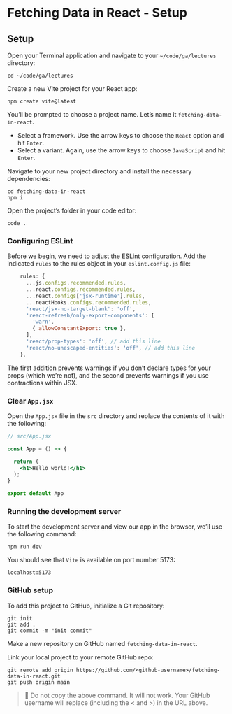 # Fetching Data in React - Setup

## Setup
Open your Terminal application and navigate to your `~/code/ga/lectures` directory:

```
cd ~/code/ga/lectures
```

Create a new Vite project for your React app:

```
npm create vite@latest
```

You’ll be prompted to choose a project name. Let’s name it `fetching-data-in-react`.
* Select a framework. Use the arrow keys to choose the `React` option and hit `Enter`.
* Select a variant. Again, use the arrow keys to choose `JavaScript` and hit `Enter`.

Navigate to your new project directory and install the necessary dependencies:

```
cd fetching-data-in-react
npm i
```

Open the project’s folder in your code editor:

```
code .
```

### Configuring ESLint
Before we begin, we need to adjust the ESLint configuration. Add the indicated `rules` to the rules object in your `eslint.config.js` file:

```js
    rules: {
      ...js.configs.recommended.rules,
      ...react.configs.recommended.rules,
      ...react.configs['jsx-runtime'].rules,
      ...reactHooks.configs.recommended.rules,
      'react/jsx-no-target-blank': 'off',
      'react-refresh/only-export-components': [
        'warn',
        { allowConstantExport: true },
      ],
      'react/prop-types': 'off', // add this line
      'react/no-unescaped-entities': 'off', // add this line
    },
```

The first addition prevents warnings if you don’t declare types for your props (which we’re not), and the second prevents warnings if you use contractions within JSX.

### Clear `App.jsx`
Open the `App.jsx` file in the `src` directory and replace the contents of it with the following:

```jsx
// src/App.jsx

const App = () => {

  return (
    <h1>Hello world!</h1>
  );
}

export default App
```

### Running the development server
To start the development server and view our app in the browser, we’ll use the following command:

```
npm run dev
```

You should see that `Vite` is available on port number 5173:

```
localhost:5173
```

### GitHub setup
To add this project to GitHub, initialize a Git repository:

```
git init
git add .
git commit -m "init commit"
```

Make a new repository on GitHub named `fetching-data-in-react`.

Link your local project to your remote GitHub repo:

```
git remote add origin https://github.com/<github-username>/fetching-data-in-react.git
git push origin main
```
> 🚨 Do not copy the above command. It will not work. Your GitHub username will replace <github-username> (including the < and >) in the URL above.